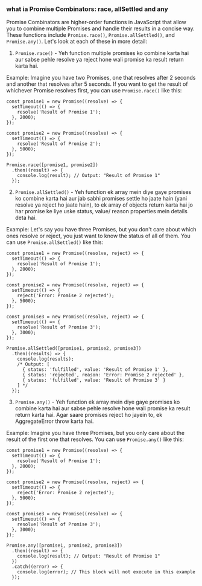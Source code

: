 ### what ia Promise Combinators: race, allSettled and any

Promise Combinators are higher-order functions in JavaScript that allow you to combine multiple Promises and handle their results in a concise way. These functions include `Promise.race()`, `Promise.allSettled()`, and `Promise.any()`. Let's look at each of these in more detail:

1. `Promise.race()` - Yeh function multiple promises ko combine karta hai aur sabse pehle resolve ya reject hone wali promise ka result return karta hai.

Example: Imagine you have two Promises, one that resolves after 2 seconds and another that resolves after 5 seconds. If you want to get the result of whichever Promise resolves first, you can use `Promise.race()` like this:

```
const promise1 = new Promise((resolve) => {
  setTimeout(() => {
    resolve('Result of Promise 1');
  }, 2000);
});

const promise2 = new Promise((resolve) => {
  setTimeout(() => {
    resolve('Result of Promise 2');
  }, 5000);
});

Promise.race([promise1, promise2])
  .then((result) => {
    console.log(result); // Output: "Result of Promise 1"
  });
```

2. `Promise.allSettled()` - Yeh function ek array mein diye gaye promises ko combine karta hai aur jab sabhi promises settle ho jaate hain (yani resolve ya reject ho jaate hain), to ek array of objects return karta hai jo har promise ke liye uske status, value/ reason properties mein details deta hai.

Example: Let's say you have three Promises, but you don't care about which ones resolve or reject, you just want to know the status of all of them. You can use `Promise.allSettled()` like this:

```
const promise1 = new Promise((resolve, reject) => {
  setTimeout(() => {
    resolve('Result of Promise 1');
  }, 2000);
});

const promise2 = new Promise((resolve, reject) => {
  setTimeout(() => {
    reject('Error: Promise 2 rejected');
  }, 5000);
});

const promise3 = new Promise((resolve, reject) => {
  setTimeout(() => {
    resolve('Result of Promise 3');
  }, 3000);
});

Promise.allSettled([promise1, promise2, promise3])
  .then((results) => {
    console.log(results);
    /* Output: [
      { status: 'fulfilled', value: 'Result of Promise 1' },
      { status: 'rejected', reason: 'Error: Promise 2 rejected' },
      { status: 'fulfilled', value: 'Result of Promise 3' }
    ] */
  });
```

3. `Promise.any()` - Yeh function ek array mein diye gaye promises ko combine karta hai aur sabse pehle resolve hone wali promise ka result return karta hai. Agar saare promises reject ho jayein to, ek AggregateError throw karta hai.

Example: Imagine you have three Promises, but you only care about the result of the first one that resolves. You can use `Promise.any()` like this:

```
const promise1 = new Promise((resolve) => {
  setTimeout(() => {
    resolve('Result of Promise 1');
  }, 2000);
});

const promise2 = new Promise((resolve, reject) => {
  setTimeout(() => {
    reject('Error: Promise 2 rejected');
  }, 5000);
});

const promise3 = new Promise((resolve) => {
  setTimeout(() => {
    resolve('Result of Promise 3');
  }, 3000);
});

Promise.any([promise1, promise2, promise3])
  .then((result) => {
    console.log(result); // Output: "Result of Promise 1"
  })
  .catch((error) => {
    console.log(error); // This block will not execute in this example
  });
```
